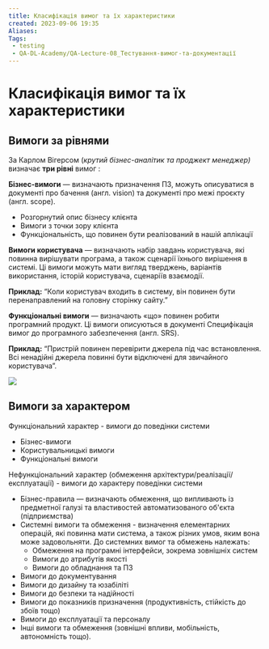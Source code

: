 ```yaml
---
title: Класифікація вимог та їх характеристики
created: 2023-09-06 19:35
Aliases:
Tags: 
 - testing
 - QA-DL-Academy/QA-Lecture-08_Тестування-вимог-та-документації
---
```

# **Класифікація вимог та їх характеристики**

## Вимоги за рівнями 

За Карлом Вігерсом (_крутий бізнес-аналітик та проджект менеджер)_ визначає **три рівні** вимог : 

**Бізнес-вимоги** — визначають призначення ПЗ, можуть описуватися в документі про бачення (англ. vision) та документі про межі проєкту (англ. scope).
* Розгорнутий опис бізнесу клієнта
* Вимоги з точки зору клієнта
* Функціональність, що повинен бути реалізований в нашій аплікації

**Вимоги користувача** — визначають набір завдань користувача, які повинна вирішувати програма, а також сценарії їхнього вирішення в системі. Ці вимоги можуть мати вигляд тверджень, варіантів використання, історій користувача, сценаріїв взаємодії.

**Приклад:** “Коли користувач входить в систему, він повинен бути перенаправлений на головну сторінку сайту.”

**Функціональні вимоги** — визначають «що» повинен робити програмний продукт. Ці вимоги описуються в документі Специфікація вимог до програмного забезпечення (англ. SRS).

**Приклад:** “Пристрій повинен перевірити джерела під час встановлення. Всі ненадійні  джерела повинні бути відключені для звичайного користувача”.

**![](https://lh4.googleusercontent.com/GHJjURUPrPNs5mJZTxi9CVPN-rltN6oIdAqxl4p-f4YX0d8QfIyNCsuZ4XoMvSwvR7nr_OZWl6MG1uw38P1ezRhBtC0c8cxAGy5n2Pd6iW6Mq-ar9fW9Mb6aTB6laR71EVJXZsPS5RAEU0Wpxa4wzSE)**

## Вимоги за характером 

Функціональний характер - вимоги до поведінки системи

* Бізнес-вимоги
* Користувальницькі вимоги
* Функціональні вимоги

Нефункціональний характер (обмеження архітектури/реалізації/експлуатації) - вимоги до характеру поведінки системи
* Бізнес-правила — визначають обмеження, що випливають із предметної галузі та властивостей автоматизованого об'єкта (підприємства)
* Системні вимоги та обмеження - визначення елементарних операцій, які повинна мати система, а також різних умов, яким вона може задовольняти. До системних вимог та обмежень належать:
    * Обмеження на програмні інтерфейси, зокрема зовнішніх систем
    * Вимоги до атрибутів якості
    * Вимоги до обладнання та ПЗ
* Вимоги до документування
* Вимоги до дизайну та юзабіліті
* Вимоги до безпеки та надійності
* Вимоги до показників призначення (продуктивність, стійкість до збоїв тощо)
* Вимоги до експлуатації та персоналу
* Інші вимоги та обмеження (зовнішні впливи, мобільність, автономність тощо).